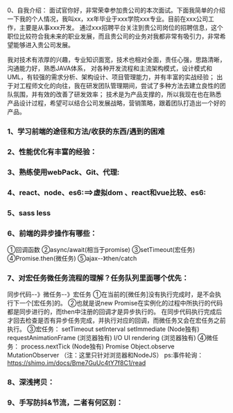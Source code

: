 0、自我介绍：
面试官你好，非常荣幸参加贵公司的本次面试。下面我简单的介绍一下我的个人情况，我叫xx，xx年毕业于xxx学院xxx专业。目前在xxx公司工作，主要是从事xxx开发。
通过xxx招聘平台关注到贵公司岗位的招聘信息，这个职位比较符合我未来的职业发展，而且贵公司的业务对我都非常有吸引力，非常希望能够进入贵公司发展。

我对技术有浓厚的兴趣，专业知识面宽，技术也相对全面，责任心强，思路清晰，沟通能力好，熟悉JAVA体系，
对各种开发流程和主流架构模式，设计模式和UML，有较强的需求分析、架构设计、项目管理能力，并有丰富的实战经验；
出于对工程师文化的向往，我在研发团队管理期间，尝试了多种方法去建立良性的团队氛围，并有效的改善了研发效率；
技术是为产品支撑的，所以我现在也在熟悉产品设计过程，希望可以结合公司发展战略，营销策略，跟着团队打造出一个好的产品。

### 1、学习前端的途径和方法/收获的东西/遇到的困难
### 2、性能优化有丰富的经验：
### 3、熟练使用webPack、Git、代理:
### 4、react、node、es6:==>虚拟dom 、react和vue比较、es6:
### 5、sass less

### 6、前端的异步操作有哪些：
①回调函数
②async/await(相当于promise)
③setTimeout(宏任务)
④Promise.then(微任务)
⑤ajax--》then/catch

### 7、对宏任务微任务流程的理解？任务队列里面哪个优先：
同步代码--》微任务--》宏任务
①在当前的[微任务]没有执行完成时，是不会执行下一个[宏任务]的。
②也就是说new Promise在实例化的过程中所执行的代码都是同步进行的，而then中注册的回调才是异步执行的。
在同步代码执行完成后才回去检查是否有异步任务完成，并执行对应的回调，而微任务又会在宏任务之前执行。
③宏任务：
    setTimeout
    setInterval
    setImmediate (Node独有)
    requestAnimationFrame (浏览器独有)
    I/O
    UI rendering (浏览器独有)
④微任务：
    process.nextTick (Node独有)
    Promise
    Object.observe
    MutationObserver
 （注：这里只针对浏览器和NodeJS）
ps:事件轮询：https://shimo.im/docs/Bme7GuUc4tY7f8C1/read
### 8、深浅拷贝：
### 9、手写防抖&节流，二者有何区别：



